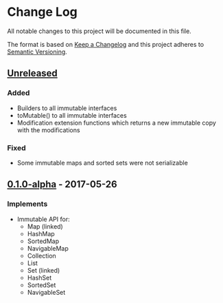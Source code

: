 # Change Log
All notable changes to this project will be documented in this file.

The format is based on [Keep a Changelog](http://keepachangelog.com/)
and this project adheres to [Semantic Versioning](http://semver.org/).

## [Unreleased]
### Added
- Builders to all immutable interfaces
- toMutable() to all immutable interfaces
- Modification extension functions which returns a new immutable copy with the modifications

### Fixed
- Some immutable maps and sorted sets were not serializable

## [0.1.0-alpha] - 2017-05-26
### Implements
- Immutable API for:
  - Map (linked)
  - HashMap
  - SortedMap
  - NavigableMap
  - Collection
  - List
  - Set (linked)
  - HashSet
  - SortedSet
  - NavigableSet

[Unreleased]: https://github.com/PlateStack/immutable-collections/compare/v0.1.0-alpha...HEAD
[0.1.0-alpha]: https://github.com/PlateStack/immutable-collections/compare/v0.0.0...v0.1.0-alpha
